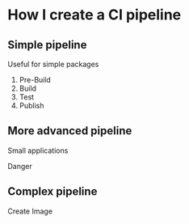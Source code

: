 # How I create a CI pipeline

## Simple pipeline

Useful for simple packages

1. Pre-Build
2. Build
3. Test
4. Publish

## More advanced pipeline

Small applications

Danger

## Complex pipeline

Create Image

<!--
Как я работаю с пайплайнами

Стадии пайплайна:

- pre-build (lint)
- build
- test
- publish
- pre-deploy
- deploy
- e2e
- post-deploy
- close

1. Разработчик создает ветку от **master**
   - Ведет в ней разработку
2. От **master** вручную создается ветка **release/\*.\*.\***
3. вручную в нее сливаются ветки разработки готовые к выпуску и выполняется push в репозиторий
4. После того как релизная ветка протестирована и готова к выпуску нажимается кнопка "ready to prod" (релизный пайплайн)
5. Ответственный за выкладку жмет кнопку "production" на этапе "deploy" (пайплайн тэга)
6. После того как выкладка прошла успешно и ответственный убедился, что все в порядке, он жмет кнопку "close release" (пайплайн тэга)
7. После того как релизная ветка слита в мастер, запускается пайплайн для мастера. Происходит автоматический деплой мастера на стейджинг и переключение роута по умолчанию на master.

Возможности:

- деплой на development/staging нескольких веток (с возможностью переключения маршрута по умолчанию)
- деплой на development/staging одной ветки, при наличии переменной `SINGLE_DEPLOY`
- автоматический мерж свежего мастера в релизы/хотфиксы (при запуске пайплайнов для них)
- автоматическое проставление тэгов
- автоматический merge в master при выпуске в production
- автоматическое управление релизами в Jira (создание/закрытие, установка fix version для issues)
- отправка в слэк о событиях деплоя и release-notes

Обратите внимание:

- если master не является веткой по умолчанию и не protected, то будет удален после мержа в ветку поумолчанию и вызова 'deleted merged branches'.

## Виды цепочек

_feature branch_
**Build:**

- _build -_ сборка, подготовка кода к упаковке в docker (шаг добавляется командой разработки)
- _helm check -_ проверяет файлы values на валидность (необязательный шаг)

**Publish:**

- _create image_ - сборка и публикация docker образа в реестр

**Deploy:**

- _development_
  - проверка остутствия параллельных деплоев
  - проверка доступных квот на namespace в кластере перед деплоем
  - деплой в development среду, не обязательный для pipeline. Cервис будет доступен по NAME-BRANCH.NAMESPACE.dev.s.cats.ru
  - оповещение в слек-канал указанный в переменной SLACK_CHANNEL_DEV

**Close:**

- _close development -_ удаление деплоя текущей ветки со стенда. Выполняется автоматически после удаление ветки или после нажатия кнопки, так же можно останавливать со страницы environments
- development switch - переключение дефолтного маршрута на эту ветку. После переключение сервис будет доступен по NAME.NAMESPACE.dev.s.o3.ru

## Хотфикс или релиз

_Hotfix/release branch `^(release|hotfix)\/.+$`_

---

**Pre-build:**

- _create release_
  - создание merge request в мастер
  - создание релиза в Jira (если не существует, берется $JIRA_VERSION_PREFIX/$IMAGE_TAG)
  - добавление issue (Jira) в релиз, указание fix version (номера берутся из комментариев к коммитам)
- _merge master -_ проверяется есть ли свежий мастер, если есть то:
  - мастер мержится в ветку
  - запускается новый пайплайн
  - текущий пайплайн останавливается

**Build:**

- _build -_ см. выше
- _helm check -_ см. выше

**Publish:**

- _create image_ - см. выше

**Deploy:**

- _staging_
  - проверка остутствия параллельных деплоев
  - проверка доступных квот на namespace в кластере перед деплоем
  - деплой в staging среду. Cервис будет доступен по NAME-BRANCH.NAMESPACE.stg.s.cats.ru
  - оповещение в слек-канал указанный в переменной SLACK_CHANNEL_STG

**Close:**

- _ready to prod_

  - merge master: см. выше
  - установка тега (IMAGE_TAG), при установке тега запускается следующий пайплайн
  - оповещение в SLACK_CHANNEL_PROD

  IMAGE_TAG = части названии ветки после "/", например для "release/1.0.0" возбмется как 1.0.0

  JIRA_VERSION_PREFIX = указывается в variables

- _staging clean -_ аналогично clean development
- _development switch - переключение дефолтного маршрута на эту ветку. После переключение сервис будет доступен по NAME.NAMESPACE.stg.s.o3.ru_

## Тэг

_Hotfix/release branch_

---

**Publish:**

- _release image_
  - docker образ ветки помечается как релизный, копируется в \$CI_REGISTRY_IMAGE/release

**Deploy:**

- _production_
  - проверка остутствия параллельных деплоев
  - проверка доступных квот на namespace в кластере перед деплоем
  - деплой на production. Cервис будет доступен по NAME-BRANCH.NAMESPACE.prod.s.cats.ru
  - оповещение в слек-канал указанный в переменной SLACK_CHANNEL_PROD
  - образ докера помечается как latest

**Close:**

- _close relese_
  - мерж в мастер
  - закрытие релиза в JIRA
  - оповещение в слек-канал указанный в переменной SLACK_CHANNEL_PROD

## Ветка мастера

_`master` branch_

---

**Build:**

- _build:_ см. выше
- _helm check:_ см. выше

**Publish:**

- _create image:_ см. выше

**Deploy:**

- _development:_ см. выше
- _staging latest:_ деплой в staging среду докер образа помеченного на шаге "release image" как latest, если такой не существует, то возьмется master

**Close:**

- _delete merged branches:_ вызывает кнопку Repository → Branches → Delete merged branches, которая обеспечивает удаление смерженных веток в основную (по умолчанию - master)
- _development switch:_ см. выше
- _staging latest switch:_ аналогично "staging switch", переключение дефолтного маршрута на latest
-->
